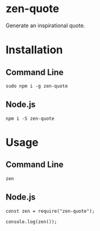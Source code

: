 # zen-quote

Generate an inspirational quote.

# Installation

## Command Line
```
sudo npm i -g zen-quote
```

## Node.js
```
npm i -S zen-quote
```

# Usage

## Command Line
```
zen
```

## Node.js
```
const zen = require("zen-quote");

console.log(zen());
```

